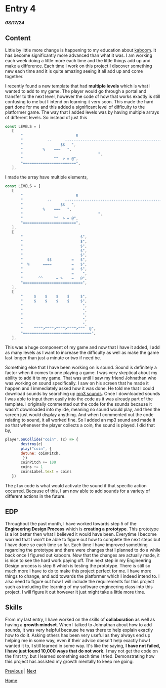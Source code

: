 # Entry 4
##### 03/17/24

## Content
Little by little more change is happening to my education about [kaboom](https://kaboomjs.com/). It has become significantly more advanced than what it was. I am working each week doing a little more each time and the little things add up and make a difference. Each time I work on this project I discover something new each time and it is quite amazing seeing it all add up and come together.


I recently found a new template that had **multiple levels** which is what I wanted to add to my game. The player would go through a portal and transfer to the next level, however the code of how that works exactly is still confusing to me but I intend on learning it very soon. This made the hard part done for me and this added a significant level of difficulty to the platformer game. The way that I added levels was by having multiple arrays of different levels. So instead of just this


```js
const LEVELS = [
   [
       "                        0                                                     @ ",
       "           --      ------------------------------------------------------------------ ",
       "                 $$   ",
       "         %    ===   ",
       "                                  ",
       "              ^^  > = @",
       "========================",
   ],
```
I made the array have multiple elements,


```js
const LEVELS = [
   [
       "                        0                                                     @ ",
       "           --      ------------------------------------------------------------------ ",
       "                 $$   ",
       "         %    ===   ",
       "                                  ",
       "              ^^  > = @",
       "========================",
   ],
   [
       "                          $",
       "                          $",
       "                          $",
       "                          $",
       "                          $",
       "           $$         =   $",
       "  %      ====         =   $",
       "                      =   $",
       "                      =    ",
       "       ^^      = >    =   @",
       "===========================",
   ],
   [
       "     $    $    $    $     $",
       "     $    $    $    $     $",
       "                           ",
       "                           ",
       "                           ",
       "                           ",
       "                           ",
       "     ^^^^>^^^^>^^^^>^^^^>^^^  @",
       "===============================",
   ],
```
This was a huge component of my game and now that I have it added, I add as many levels as I want to increase the difficulty as well as make the game last longer than just a minute or two if need be.


Something else that I have been working on is sound. Sound is definitely a factor when it comes to one playing a game. I was very skeptical about my ability to add it to my game. That was until I saw my friend Johnathan who was working on sound specifically. I saw on his screen that he made it happen and I immediately asked how it was done. He told me that I could download sounds by searching up [mp3 sounds](https://pixabay.com/sound-effects/search/mp3/). Once I downloaded sounds I was able to input them easily into the code as it was already part of the template. I originally commented out the code for the sounds because it wasn't downloaded into my ide, meaning no sound would play, and then the screen just would display anything. And when I commented out the code relating to sound, it all worked fine. So I added an mp3 sound and made it so that whenever the player collects a coin, the sound is played. I did that by,


```js
player.onCollide("coin", (c) => {
       destroy(c)
       play("coin", {
       detune: coinPitch,
        })
       coinPitch += 100
       coins += 1
       coinsLabel.text = coins
   })


```
The `play` code is what would activate the sound if that specific action occurred. Because of this, I am now able to add sounds for a variety of different actions in the future.


## EDP
Throughout the past month, I have worked towards step 5 of the **Engineering Design Process** which is **creating a prototype**. This prototype is a lot better then what I believed it would have been. Everytime I become worried that I won't be able to figure out how to complete the next steps but I have done so each time so far. Each time I have improved something regarding the prototype and there were changes that I planned to do a while back once I figured out kaboom. Now that the changes are actually made, it is nice to see the hard work paying off. The next step in my Engineering Design process is step 6 which is testing the prototype. There is still so much more I have to do to make this project perfect for me. I have more things to change, and add towards the platformer which I indeed intend to. I also need to figure out how I will include the requirements for this project such as including the learning of my software engineering class into this project. I will figure it out however it just might take a little more time.


## Skills
From my last entry, I have worked on the skills of **collaboration** as well as having a **growth mindset**. When I talked to Johnathan about how to add sounds, it was very helpful because he was there to help explain exactly how to do it. Asking others has been very useful as they always end up helping me in some way, even if their advice doesn't help exactly how I wanted it to, I still learned in some way. It's like the saying, **I have not failed, I have just found 10,000 ways that do not work**. I may not get the code on the first try, but I learned something each time I tried. Demonstrating how this project has assisted my growth mentally to keep me going.



[Previous](entry03.md) | [Next](entry05.md)

[Home](../README.md)